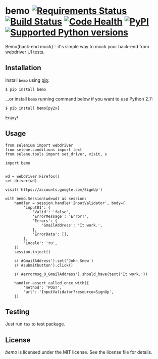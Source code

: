 # bemo [![Requirements Status](https://requires.io/github/bemo-project/bemo-python/requirements.svg?branch=master)](https://requires.io/github/bemo-project/bemo-python/requirements/?branch=master) [![Build Status](https://travis-ci.org/bemo-project/bemo-python.svg?branch=master)](https://travis-ci.org/bemo-project/bemo-python) [![Code Health](https://landscape.io/github/bemo-project/bemo-python/master/landscape.svg?style=flat)](https://landscape.io/github/bemo-project/bemo-python/master) [![PyPI](https://img.shields.io/pypi/v/bemo.svg)](https://pypi.python.org/pypi/bemo) [![Supported Python versions](https://img.shields.io/pypi/pyversions/bemo.svg)](https://pypi.python.org/pypi/bemo)

Bemo(back-end mock) - it's simple way to mock your back-end from webdriver UI tests.

## Installation

Install `bemo` using [pip](http://www.pip-installer.org/):

    $ pip install bemo

...or install `bemo` running command below if you want to use Python 2.7:

    $ pip install bemo[py2x]

Enjoy!

## Usage

    from selenium import webdriver
    from selene.conditions import text
    from selene.tools import set_driver, visit, s

    import bemo


    wd = webdriver.Firefox()
    set_driver(wd)

    visit('https://accounts.google.com/SignUp')

    with bemo.Session(wd=wd) as session:
        handler = session.handle('InputValidator', body={
            'input01': {
                'Valid': 'false',
                'ErrorMessage': 'Error!',
                'Errors': {
                    'GmailAddress': 'It work.',
                },
                'ErrorData': [],
            },
            'Locale': 'ru',
        })
        session.inject()

        s('#GmailAddress').set('John Snow')
        s('#submitbutton').click()

        s('#errormsg_0_GmailAddress').should_have(text('It work.'))

        handler.assert_called_once_with({
            'method': 'POST',
            'url': 'InputValidator?resource=SignUp',
        })

## Testing

Just run `tox` to test package.

## License

*bemo* is licensed under the MIT license. See the license file for details.

